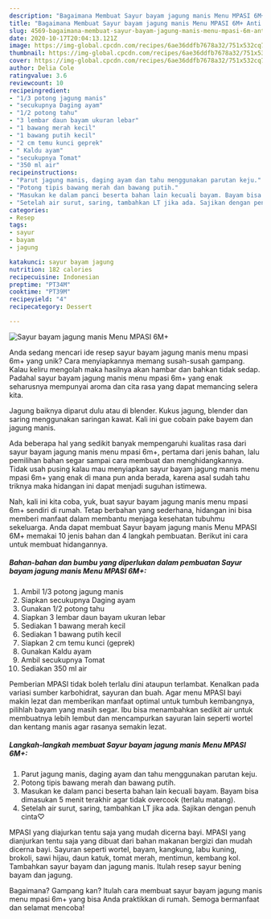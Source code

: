 ```yaml
---
description: "Bagaimana Membuat Sayur bayam jagung manis Menu MPASI 6M+ Anti Gagal"
title: "Bagaimana Membuat Sayur bayam jagung manis Menu MPASI 6M+ Anti Gagal"
slug: 4569-bagaimana-membuat-sayur-bayam-jagung-manis-menu-mpasi-6m-anti-gagal
date: 2020-10-17T20:04:13.121Z
image: https://img-global.cpcdn.com/recipes/6ae36ddfb7678a32/751x532cq70/sayur-bayam-jagung-manis-menu-mpasi-6m-foto-resep-utama.jpg
thumbnail: https://img-global.cpcdn.com/recipes/6ae36ddfb7678a32/751x532cq70/sayur-bayam-jagung-manis-menu-mpasi-6m-foto-resep-utama.jpg
cover: https://img-global.cpcdn.com/recipes/6ae36ddfb7678a32/751x532cq70/sayur-bayam-jagung-manis-menu-mpasi-6m-foto-resep-utama.jpg
author: Delia Cole
ratingvalue: 3.6
reviewcount: 10
recipeingredient:
- "1/3 potong jagung manis"
- "secukupnya Daging ayam"
- "1/2 potong tahu"
- "3 lembar daun bayam ukuran lebar"
- "1 bawang merah kecil"
- "1 bawang putih kecil"
- "2 cm temu kunci geprek"
- " Kaldu ayam"
- "secukupnya Tomat"
- "350 ml air"
recipeinstructions:
- "Parut jagung manis, daging ayam dan tahu menggunakan parutan keju."
- "Potong tipis bawang merah dan bawang putih."
- "Masukan ke dalam panci beserta bahan lain kecuali bayam. Bayam bisa dimasukan 5 menit terakhir agar tidak overcook (terlalu matang)."
- "Setelah air surut, saring, tambahkan LT jika ada. Sajikan dengan penuh cinta♡"
categories:
- Resep
tags:
- sayur
- bayam
- jagung

katakunci: sayur bayam jagung 
nutrition: 182 calories
recipecuisine: Indonesian
preptime: "PT34M"
cooktime: "PT39M"
recipeyield: "4"
recipecategory: Dessert

---
```



![Sayur bayam jagung manis Menu MPASI 6M+](https://img-global.cpcdn.com/recipes/6ae36ddfb7678a32/751x532cq70/sayur-bayam-jagung-manis-menu-mpasi-6m-foto-resep-utama.jpg)

Anda sedang mencari ide resep sayur bayam jagung manis menu mpasi 6m+ yang unik? Cara menyiapkannya memang susah-susah gampang. Kalau keliru mengolah maka hasilnya akan hambar dan bahkan tidak sedap. Padahal sayur bayam jagung manis menu mpasi 6m+ yang enak seharusnya mempunyai aroma dan cita rasa yang dapat memancing selera kita.

Jagung baiknya diparut dulu atau di blender. Kukus jagung, blender dan saring menggunakan saringan kawat. Kali ini gue cobain pake bayem dan jagung manis.

Ada beberapa hal yang sedikit banyak mempengaruhi kualitas rasa dari sayur bayam jagung manis menu mpasi 6m+, pertama dari jenis bahan, lalu pemilihan bahan segar sampai cara membuat dan menghidangkannya. Tidak usah pusing kalau mau menyiapkan sayur bayam jagung manis menu mpasi 6m+ yang enak di mana pun anda berada, karena asal sudah tahu triknya maka hidangan ini dapat menjadi suguhan istimewa.


Nah, kali ini kita coba, yuk, buat sayur bayam jagung manis menu mpasi 6m+ sendiri di rumah. Tetap berbahan yang sederhana, hidangan ini bisa memberi manfaat dalam membantu menjaga kesehatan tubuhmu sekeluarga. Anda dapat membuat Sayur bayam jagung manis Menu MPASI 6M+ memakai 10 jenis bahan dan 4 langkah pembuatan. Berikut ini cara untuk membuat hidangannya.

<!--inarticleads1-->

##### Bahan-bahan dan bumbu yang diperlukan dalam pembuatan Sayur bayam jagung manis Menu MPASI 6M+:

1. Ambil 1/3 potong jagung manis
1. Siapkan secukupnya Daging ayam
1. Gunakan 1/2 potong tahu
1. Siapkan 3 lembar daun bayam ukuran lebar
1. Sediakan 1 bawang merah kecil
1. Sediakan 1 bawang putih kecil
1. Siapkan 2 cm temu kunci (geprek)
1. Gunakan  Kaldu ayam
1. Ambil secukupnya Tomat
1. Sediakan 350 ml air


Pemberian MPASI tidak boleh terlalu dini ataupun terlambat. Kenalkan pada variasi sumber karbohidrat, sayuran dan buah. Agar menu MPASI bayi makin lezat dan memberikan manfaat optimal untuk tumbuh kembangnya, pilihlah bayam yang masih segar. Ibu bisa menambahkan sedikit air untuk membuatnya lebih lembut dan mencampurkan sayuran lain seperti wortel dan kentang manis agar rasanya semakin lezat. 

<!--inarticleads2-->

##### Langkah-langkah membuat Sayur bayam jagung manis Menu MPASI 6M+:

1. Parut jagung manis, daging ayam dan tahu menggunakan parutan keju.
1. Potong tipis bawang merah dan bawang putih.
1. Masukan ke dalam panci beserta bahan lain kecuali bayam. Bayam bisa dimasukan 5 menit terakhir agar tidak overcook (terlalu matang).
1. Setelah air surut, saring, tambahkan LT jika ada. Sajikan dengan penuh cinta♡


MPASI yang diajurkan tentu saja yang mudah dicerna bayi. MPASI yang dianjurkan tentu saja yang dibuat dari bahan makanan bergizi dan mudah dicerna bayi. Sayuran seperti wortel, bayam, kangkung, labu kuning, brokoli, sawi hijau, daun katuk, tomat merah, mentimun, kembang kol. Tambahkan sayur bayam dan jagung manis. Itulah resep sayur bening bayam dan jagung. 

Bagaimana? Gampang kan? Itulah cara membuat sayur bayam jagung manis menu mpasi 6m+ yang bisa Anda praktikkan di rumah. Semoga bermanfaat dan selamat mencoba!
